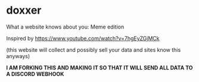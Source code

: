 # doxxer
What a website knows about you: Meme edition

Inspired by https://www.youtube.com/watch?v=7hgEyZGjMCk

(this website will collect and possibly sell your data and sites know this anyways)

**I AM FORKING THIS AND MAKING IT SO THAT IT WILL SEND ALL DATA TO A DISCORD WEBHOOK**
